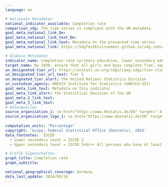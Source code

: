 ```yaml
---
language: en    

# Nationale Metadaten    
national_indicator_available: Completion rate    
comparison_sdg: The time series is compliant with the UN metadata.    
goal_meta_national_link_De: 
goal_meta_national_link_text_De: 
goal_meta_national_link_text: Metadata on the presented time series
goal_meta_national_link: https://SdgTestEnvironment.github.io/sdg-indicators/public/Meta/4.1.2.pdf    

# Globale Metadaten    
indicator_name: Completion rate (primary education, lower secondary education, upper secondary education)    
target_name: By 2030, ensure that all girls and boys complete free, equitable and quality primary and secondary education leading to relevant and effective learning outcomes    
un_designated_tier_url: https://unstats.un.org/sdgs/iaeg-sdgs/tier-classification/    
un_designated_tier_url_text: Tier I    
un_desgnated_tier_alert: the United Nations Statistics Division    
un_custodian_agency: UNESCO Institute for Statistics (UNESCO-UIS)    
goal_meta_link_text: Metadata on this indicator    
goal_meta_link_alert: the Statistical Devision of the UN    
goal_meta_2_link_text:     
goal_meta_3_link_text:         
# Datenquellen
source_organisation_1: <a href="https://www.destatis.de/EN" target="_blank"> Federal Statistical Office (Destatis) </a>
source_organisation_logo_1: <a href="https://www.destatis.de/EN" target="_blank"><img src="https://sdg-indikatoren.de/public/OrgImgEn/destatis.png" alt="Logo destatis" style="height:60px; width:148px"/></a>
    
computation_units: "Percentage"    
copyright: '&copy; Federal Statistical Office (Destatis), 2024'    
data_footnotes:  ISCED
  - Lower secondary level = ISCED 2 
  - Upper secondary level = ISCED 3<br>• All persons who have at least one qualification from the ISCED levels are recorded.<br>•  At primary level (ISCED 1), no formal qualification is acquired with promotion to the 5th grade. A measurement by participation in lower secondary education is not practical due to the compulsory school attendance in Germany.    

# Grafik Eigenschaften    
graph_title: Completion rate
graph_subtitle:     

national_geographical_coverage: Germany    
data_last_update: 2024/09/16    
---
```


<span></span>